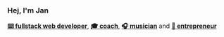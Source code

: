 ### Hej, I'm Jan

**[⌨️ fullstack web developer](https://jan.cologne/)**, **[🎓 coach](https://neat.school)**, **[🎧 musician](https://open.spotify.com/artist/6cMoQnsxJyoTfOgPrStBTL)** and **[🤘 entrepreneur](https://www.diostudios.de/)**
